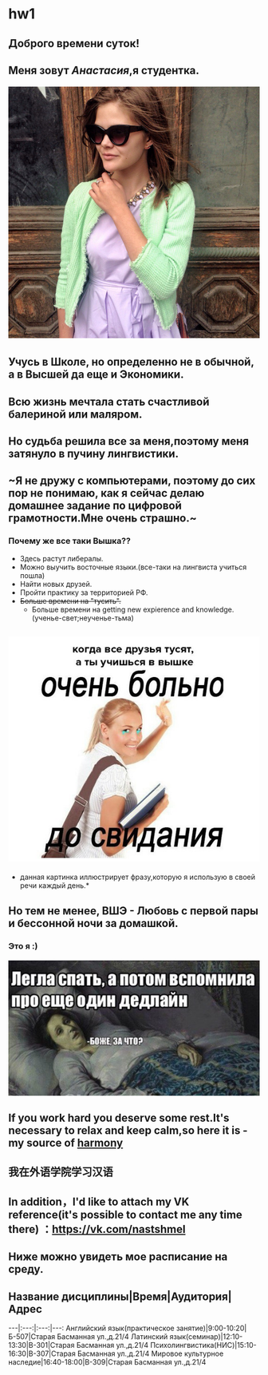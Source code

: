 # hw1
## Доброго времени суток!
## Меня зовут *Анастасия*,я студентка. 
###### ![](https://github.com/anastasiagoryaynova/hw1/blob/master/1nfxgHzEipY.jpg)
## Учусь в Школе, но определенно не в обычной, а в Высшей да еще и Экономики.
## Всю жизнь мечтала стать счастливой балериной или маляром.
## Но судьба решила все за меня,поэтому меня затянуло в пучину лингвистики.
## ~Я не дружу с компьютерами, поэтому до сих пор не понимаю, как я сейчас делаю домашнее задание по цифровой грамотности.Мне очень страшно.~
### Почему же все таки Вышка??
+ Здесь растут либералы.
+ Можно выучить восточные языки.(все-таки на лингвиста учиться пошла)
+ Найти новых друзей.
+ Пройти практику за территорией РФ.
+ ~~Больше времени на "тусить".~~
  - Больше времени на getting new expierence and knowledge.(ученье-свет;неученье-тьма)
## ![](https://github.com/anastasiagoryaynova/hw1/blob/master/U2Vtscclz6A.jpg)
* данная картинка иллюстрирует фразу,которую я использую в своей речи каждый день.*
## Но тем не менее, ВШЭ - Любовь с первой пары и бессонной ночи за домашкой.
### Это я :)
#### ![](https://github.com/anastasiagoryaynova/hw1/blob/master/-060Egdx2Tc.jpg)
## If you work hard you deserve some rest.It's necessary to relax and keep calm,so here it is - my source of [harmony](https://www.instagram.com/katina_maree/)
## 我在外语学院学习汉语
## In addition，I'd like to attach my VK reference(it's possible to contact me any time there) ：<https://vk.com/nastshmel>
## Ниже можно увидеть мое расписание на среду. 
## Название дисциплины|Время|Аудитория|Адрес
---|:---:|:---:|---:
Английский язык(практическое занятие)|9:00-10:20|Б-507|Старая Басманная ул.,д.21/4
Латинский язык(семинар)|12:10-13:30|B-301|Старая Басманная ул.,д.21/4
Психолингвистика(НИС)|15:10-16:30|B-307|Старая Басманная ул.,д.21/4
Мировое культурное наследие|16:40-18:00|B-309|Старая Басманная ул.,д.21/4
